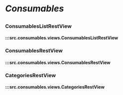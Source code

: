 # ***Consumables***

##

### ConsumablesListRestView
#### :::src.consumables.views.ConsumablesListRestView

### ConsumablesRestView
#### :::src.consumables.views.ConsumablesRestView

### CategoriesRestView
#### :::src.consumables.views.CategoriesRestView
